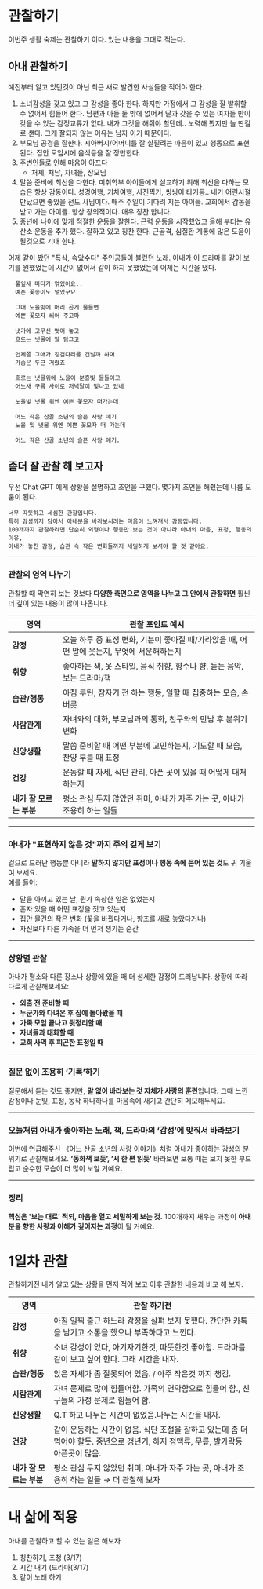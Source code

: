 # 관찰하기
이번주 생활 숙제는 관찰하기 이다. 있는 내용을 그대로 적는다. 

## 아내 관찰하기
예전부터 알고 있던것이 아닌 최근 새로 발견한 사실들을 적어야 한다. 
1. 소녀감성을 갖고 있고 그 감성을 좋아 한다. 하지만 가정에서 그 감성을 잘 발휘할 수 없어서 힘들어 한다. 남편과 아들 둘 밖에 없어서 딸과 갖을 수 있는 여자들 만이 갖을 수 있는 감정교류가 없다. 내가 그것을 해줘야 할텐데.. 노력해 봤지만 늘 딴길로 샌다. 그게 잘되지 않는 이유는 남자 이기 때문이다.
2. 부모님 공경을 잘한다. 시아버지/어머니를 잘 살필려는 마음이 있고 행동으로 표현된다. 집안 모임시에 음식등을 잘 장만한다.
3. 주변인들로 인해 마음이 아프다
    * 처제, 처남, 자녀들, 장모님
4. 말씀 준비에 최선을 다한다. 미취학부 아이들에게 설교하기 위해 최선을 다하는 모습은 항상 감동이다. 성경여행, 기차여행, 사진찍기, 씽씽이 타기등.. 내가 어린시절 만났으면 좋았을 전도 사님이다. 매주 주일이 기다려 지는 아이들. 교회에서 감동을 받고 가는 아이들. 항상 창의적이다. 매우 칭찬 합니다. 
5. 중년에 나이에 맞게 적절한 운동을 잘한다. 근력 운동을 시작했었고 올해 부터는 유산소 운동을 추가 했다. 잘하고 있고 칭찬 한다. 근골격, 심질환 계통에 많은 도움이 될것으로 기대 한다. 

어제 같이 봤던 "폭삭, 속았수다" 주인공들이 불렀던 노래. 아내가 이 드라마를 같이 보기를 원했었는데 시간이 없어서 같이 하지 못했었는데 어제는 시간을 냈다. 

```
  풀잎새 따다가 엮었어요..
  예픈 꽃송이도 넣었구요

  그대 노을빛에 머리 곱게 물들면
  예쁜 꽃모자 씌어 주고파

  냇가에 고무신 벗어 놓고
  흐르는 냇물에 발 담그고

  언제쯤 그애가 징검다리를 건널까 하며
  가슴은 두근 거렸죠

  흐르는 냇물위에 노을이 분홍빛 물들이고
  어느새 구름 사이로 저녁달이 빛나고 있네

  노을빛 냇물 위엔 예쁜 꽃모자 떠가는데

  어느 작은 산골 소년의 슬픈 사랑 얘기
  노을 및 냇물 위엔 예쁜 꽃모자 떠 가는데

  어느 작은 산골 소년의 슬픈 사랑 얘기.
```

  ## 좀더 잘 관찰 해 보고자
  우선 Chat GPT 에게 상황을 설명하고 조언을 구했다. 몇가지 조언을 해줬는데 나름 도움이 된다. 
  
  ```
너무 따뜻하고 세심한 관찰입니다.
특히 감성까지 담아서 아내분을 바라보시려는 마음이 느껴져서 감동입니다.
100개까지 관찰하려면 단순히 외형이나 행동만 보는 것이 아니라 아내의 마음, 표정, 행동의 이유,
아내가 놓친 감정, 습관 속 작은 변화들까지 세밀하게 보셔야 할 것 같아요.
```

---

### **관찰의 영역 나누기**
관찰할 때 막연히 보는 것보다 **다양한 측면으로 영역을 나누고 그 안에서 관찰하면** 훨씬 더 깊이 있는 내용이 많이 나옵니다.

| 영역 | 관찰 포인트 예시 |
| --- | --- |
| **감정** | 오늘 하루 중 표정 변화, 기분이 좋아질 때/가라앉을 때, 어떤 말에 웃는지, 무엇에 서운해하는지 |
| **취향** | 좋아하는 색, 옷 스타일, 음식 취향, 향수나 향, 듣는 음악, 보는 드라마/책 |
| **습관/행동** | 아침 루틴, 잠자기 전 하는 행동, 일할 때 집중하는 모습, 손버릇 |
| **사람관계** | 자녀와의 대화, 부모님과의 통화, 친구와의 만남 후 분위기 변화 |
| **신앙생활** | 말씀 준비할 때 어떤 부분에 고민하는지, 기도할 때 모습, 찬양 부를 때 표정 |
| **건강** | 운동할 때 자세, 식단 관리, 아픈 곳이 있을 때 어떻게 대처하는지 |
| **내가 잘 모르는 부분** | 평소 관심 두지 않았던 취미, 아내가 자주 가는 곳, 아내가 조용히 하는 일들 |

---

### **아내가 "표현하지 않은 것"까지 주의 깊게 보기**
겉으로 드러난 행동뿐 아니라 **말하지 않지만 표정이나 행동 속에 묻어 있는 것**도 귀 기울여 보세요.  
예를 들어:

- 말을 아끼고 있는 날, 뭔가 속상한 일은 없었는지
- 혼자 있을 때 어떤 표정을 짓고 있는지
- 집안 물건의 작은 변화 (꽃을 바꿨다거나, 향초를 새로 놓았다거나)
- 자신보다 다른 가족을 더 먼저 챙기는 순간

---

### **상황별 관찰**
아내가 평소와 다른 장소나 상황에 있을 때 더 섬세한 감정이 드러납니다. 상황에 따라 다르게 관찰해보세요:

- **외출 전 준비할 때**
- **누군가와 다녀온 후 집에 돌아왔을 때**
- **가족 모임 끝나고 뒷정리할 때**
- **자녀들과 대화할 때**
- **교회 사역 후 피곤한 표정일 때**

---

### **질문 없이 조용히 ‘기록’하기**
질문해서 듣는 것도 좋지만, **말 없이 바라보는 것 자체가 사랑의 훈련**입니다. 그때 느낀 감정이나 눈빛, 표정, 동작 하나하나를 마음속에 새기고 간단히 메모해두세요.

---

### **오늘처럼 아내가 좋아하는 노래, 책, 드라마의 ‘감성’에 맞춰서 바라보기**
이번에 언급해주신 《어느 산골 소년의 사랑 이야기》처럼 아내가 좋아하는 감성의 분위기로 관찰해보세요. **‘동화책 보듯’, ‘시 한 편 읽듯’** 바라보면 보통 때는 보지 못한 부드럽고 순수한 모습이 더 많이 보일 거예요.

---


### **정리**
**핵심은 '보는 대로' 적되, 마음을 열고 세밀하게 보는 것.**
100개까지 채우는 과정이 **아내분을 향한 사랑과 이해가 깊어지는 과정**이 될 거예요.  


# 1일차 관찰
관찰하기전 내가 알고 있는 상황을 먼저 적어 보고 이후 관찰한 내용과 비교 해 보자.

| 영역 | 관찰 하기전  |
| --- | --- |
| **감정** | 아침 일찍 출근 하느라 감정을 살펴 보지 못했다. 간단한 카톡을 남기고 소통을 했으나 부족하다고 느낀다.  |
| **취향** | 소녀 감성이 있다, 아기자기한것, 따뜻한것 좋아함.  드라마를 같이 보고 싶어 한다. 그래 시간을 내자.  |
| **습관/행동** | 앉은 자세가 좀 잘못되어 있음. / 아주 작은것 까지 챙김.  |
| **사람관계** | 자녀 문제로 많이 힘들어함. 가족의 연약함으로 힘들어 함., 친구들의 가정 문제로 힘들어 함.  |
| **신앙생활** | Q.T 하고 나누는 시간이 없었음.나누는 시간을 내자. |
| **건강** | 같이 운동하는 시간이 없음. 식단 조절을 잘하고 있는데 좀 더 먹어야 할듯. 중년으로 갱년기, 하지 정맥류, 무릎, 발가락등 아픈곳이 많음. |
| **내가 잘 모르는 부분** | 평소 관심 두지 않았던 취미, 아내가 자주 가는 곳, 아내가 조용히 하는 일들 → 더 관찰해 보자 |




# 내 삶에 적용
아내를 관찰하고 할 수 있는 일은 해보자
1. 칭찬하기, 초청 (3/17)
2. 시간 내기 (드라마(3/17)
3. 같이 노래 하기


